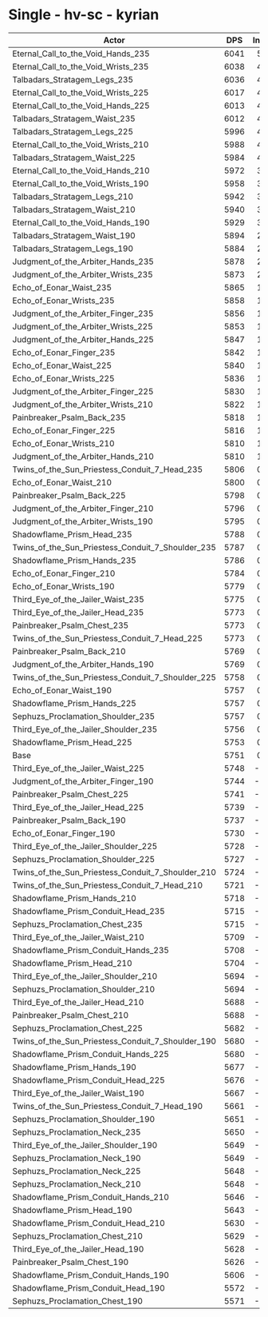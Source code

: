 # Single - hv-sc - kyrian
| Actor | DPS | Increase |
|---|:---:|:---:|
|Eternal_Call_to_the_Void_Hands_235|6041|5.05%|
|Eternal_Call_to_the_Void_Wrists_235|6038|4.99%|
|Talbadars_Stratagem_Legs_235|6036|4.95%|
|Eternal_Call_to_the_Void_Wrists_225|6017|4.63%|
|Eternal_Call_to_the_Void_Hands_225|6013|4.56%|
|Talbadars_Stratagem_Waist_235|6012|4.54%|
|Talbadars_Stratagem_Legs_225|5996|4.26%|
|Eternal_Call_to_the_Void_Wrists_210|5988|4.12%|
|Talbadars_Stratagem_Waist_225|5984|4.06%|
|Eternal_Call_to_the_Void_Hands_210|5972|3.84%|
|Eternal_Call_to_the_Void_Wrists_190|5958|3.60%|
|Talbadars_Stratagem_Legs_210|5942|3.33%|
|Talbadars_Stratagem_Waist_210|5940|3.29%|
|Eternal_Call_to_the_Void_Hands_190|5929|3.10%|
|Talbadars_Stratagem_Waist_190|5894|2.49%|
|Talbadars_Stratagem_Legs_190|5884|2.32%|
|Judgment_of_the_Arbiter_Hands_235|5878|2.21%|
|Judgment_of_the_Arbiter_Wrists_235|5873|2.13%|
|Echo_of_Eonar_Waist_235|5865|1.99%|
|Echo_of_Eonar_Wrists_235|5858|1.86%|
|Judgment_of_the_Arbiter_Finger_235|5856|1.82%|
|Judgment_of_the_Arbiter_Wrists_225|5853|1.78%|
|Judgment_of_the_Arbiter_Hands_225|5847|1.67%|
|Echo_of_Eonar_Finger_235|5842|1.58%|
|Echo_of_Eonar_Waist_225|5840|1.55%|
|Echo_of_Eonar_Wrists_225|5836|1.48%|
|Judgment_of_the_Arbiter_Finger_225|5830|1.38%|
|Judgment_of_the_Arbiter_Wrists_210|5822|1.25%|
|Painbreaker_Psalm_Back_235|5818|1.17%|
|Echo_of_Eonar_Finger_225|5816|1.12%|
|Echo_of_Eonar_Wrists_210|5810|1.04%|
|Judgment_of_the_Arbiter_Hands_210|5810|1.03%|
|Twins_of_the_Sun_Priestess_Conduit_7_Head_235|5806|0.95%|
|Echo_of_Eonar_Waist_210|5800|0.85%|
|Painbreaker_Psalm_Back_225|5798|0.82%|
|Judgment_of_the_Arbiter_Finger_210|5796|0.79%|
|Judgment_of_the_Arbiter_Wrists_190|5795|0.77%|
|Shadowflame_Prism_Head_235|5788|0.65%|
|Twins_of_the_Sun_Priestess_Conduit_7_Shoulder_235|5787|0.63%|
|Shadowflame_Prism_Hands_235|5786|0.61%|
|Echo_of_Eonar_Finger_210|5784|0.58%|
|Echo_of_Eonar_Wrists_190|5779|0.48%|
|Third_Eye_of_the_Jailer_Waist_235|5775|0.42%|
|Third_Eye_of_the_Jailer_Head_235|5773|0.38%|
|Painbreaker_Psalm_Chest_235|5773|0.38%|
|Twins_of_the_Sun_Priestess_Conduit_7_Head_225|5773|0.38%|
|Painbreaker_Psalm_Back_210|5769|0.31%|
|Judgment_of_the_Arbiter_Hands_190|5769|0.31%|
|Twins_of_the_Sun_Priestess_Conduit_7_Shoulder_225|5758|0.13%|
|Echo_of_Eonar_Waist_190|5757|0.11%|
|Shadowflame_Prism_Hands_225|5757|0.10%|
|Sephuzs_Proclamation_Shoulder_235|5757|0.10%|
|Third_Eye_of_the_Jailer_Shoulder_235|5756|0.09%|
|Shadowflame_Prism_Head_225|5753|0.04%|
|Base|5751|0.00%|
|Third_Eye_of_the_Jailer_Waist_225|5748|-0.05%|
|Judgment_of_the_Arbiter_Finger_190|5744|-0.11%|
|Painbreaker_Psalm_Chest_225|5741|-0.17%|
|Third_Eye_of_the_Jailer_Head_225|5739|-0.20%|
|Painbreaker_Psalm_Back_190|5737|-0.25%|
|Echo_of_Eonar_Finger_190|5730|-0.37%|
|Third_Eye_of_the_Jailer_Shoulder_225|5728|-0.40%|
|Sephuzs_Proclamation_Shoulder_225|5727|-0.42%|
|Twins_of_the_Sun_Priestess_Conduit_7_Shoulder_210|5724|-0.46%|
|Twins_of_the_Sun_Priestess_Conduit_7_Head_210|5721|-0.52%|
|Shadowflame_Prism_Hands_210|5718|-0.57%|
|Shadowflame_Prism_Conduit_Head_235|5715|-0.63%|
|Sephuzs_Proclamation_Chest_235|5715|-0.63%|
|Third_Eye_of_the_Jailer_Waist_210|5709|-0.72%|
|Shadowflame_Prism_Conduit_Hands_235|5708|-0.75%|
|Shadowflame_Prism_Head_210|5704|-0.81%|
|Third_Eye_of_the_Jailer_Shoulder_210|5694|-0.98%|
|Sephuzs_Proclamation_Shoulder_210|5694|-0.98%|
|Third_Eye_of_the_Jailer_Head_210|5688|-1.09%|
|Painbreaker_Psalm_Chest_210|5688|-1.10%|
|Sephuzs_Proclamation_Chest_225|5682|-1.20%|
|Twins_of_the_Sun_Priestess_Conduit_7_Shoulder_190|5680|-1.23%|
|Shadowflame_Prism_Conduit_Hands_225|5680|-1.23%|
|Shadowflame_Prism_Hands_190|5677|-1.28%|
|Shadowflame_Prism_Conduit_Head_225|5676|-1.31%|
|Third_Eye_of_the_Jailer_Waist_190|5667|-1.46%|
|Twins_of_the_Sun_Priestess_Conduit_7_Head_190|5661|-1.56%|
|Sephuzs_Proclamation_Shoulder_190|5651|-1.74%|
|Sephuzs_Proclamation_Neck_235|5650|-1.76%|
|Third_Eye_of_the_Jailer_Shoulder_190|5649|-1.77%|
|Sephuzs_Proclamation_Neck_190|5649|-1.78%|
|Sephuzs_Proclamation_Neck_225|5648|-1.78%|
|Sephuzs_Proclamation_Neck_210|5648|-1.79%|
|Shadowflame_Prism_Conduit_Hands_210|5646|-1.82%|
|Shadowflame_Prism_Head_190|5643|-1.88%|
|Shadowflame_Prism_Conduit_Head_210|5630|-2.10%|
|Sephuzs_Proclamation_Chest_210|5629|-2.11%|
|Third_Eye_of_the_Jailer_Head_190|5628|-2.14%|
|Painbreaker_Psalm_Chest_190|5626|-2.17%|
|Shadowflame_Prism_Conduit_Hands_190|5606|-2.52%|
|Shadowflame_Prism_Conduit_Head_190|5572|-3.12%|
|Sephuzs_Proclamation_Chest_190|5571|-3.13%|

